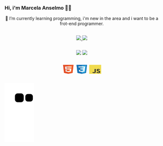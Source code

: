 ### Hi, i'm Marcela Anselmo 👋🏽
<div align="center">
🧠 I’m currently learning programming, i'm new in the area and i want to be a frot-end programmer.
</div>

##

<div align="center">
<a href="https://www.linkedin.com/in/marcela-anselmo-82b5a8174/" target="_blank">
    <img src="https://img.shields.io/badge/-LinkedIn-%230077B5?style=flat-square&logo=linkedin&logoColor=white" target="_blank">
  </a>
  <a href="mailto:marcelacdeveloper@gmail.com">
    <img src="https://img.shields.io/badge/-Gmail-red?style=flat-square&logo=gmail&logoColor=white" target="_blank">
 </a>
 </div>
  
##

<div align="center">
  <img height="180em" src="https://github-readme-stats.vercel.app/api?username=marcelaac&show_icons=true&theme=radical&include_all_commits=true&count_private=true"/>
  <img height="180em" src="https://github-readme-stats.vercel.app/api/top-langs/?username=marcelaac&layout=compact&langs_count=16&theme=radical"/>
</div>
   
 ##
  
 <div align="center">
 <img align="center" alt="marcela-HTML" height="30" width="40" src="https://raw.githubusercontent.com/devicons/devicon/master/icons/html5/html5-original.svg">
 <img align="center" alt="marcela-CSS" height="30" width="40" src="https://raw.githubusercontent.com/devicons/devicon/master/icons/css3/css3-original.svg">
 <img align="center" alt="Samuel-Js" height="30" width="40" src="https://raw.githubusercontent.com/devicons/devicon/master/icons/javascript/javascript-original.svg">
 </div>
 
 ##
  
  ![Snake animation](https://github.com/rafaballerini/rafaballerini/blob/output/github-contribution-grid-snake.svg)
